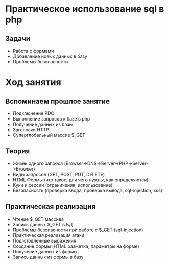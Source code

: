 # Практическое использование sql в php

## Задачи

* Работа с формами
* Добавление новых данных в базу
* Проблемы безопасности

# Ход занятия

## Вспоминаем прошлое занятие

* Подключение PDO
* Выполнение запросов к базе в php
* Получение данных из базы
* Заголовки HTTP
* Суперглобальный массив $_GET

## Теория

* Жизнь одного запроса (Browser->DNS->Server->PHP->Server->Browser)
* Виды запросов (GET, POST, PUT, DELETE)
* HTML Формы (что такое, для чего нужны, как определяются)
* Куки и сессии (ограничения, использование)
* Безопасность (проверка ввода, проверка вывода, sql-injection, xss)

## Практическая реализация

* Чтение $_GET массива
* Запись данных $_GET в БД
* Проблемы безопасности при работе с $_GET (sql-injection)
* Практическая реализация атаки
* Подготовленные выражения
* Создание формы (HTML разметка, параметры на форме)
* Получение данных из формы
* Запись данных из формы в базу